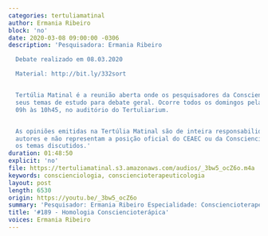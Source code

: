 ```yaml
---
categories: tertuliamatinal
author: Ermania Ribeiro
block: 'no'
date: 2020-03-08 09:00:00 -0306
description: 'Pesquisadora: Ermania Ribeiro

  Debate realizado em 08.03.2020

  Material: http://bit.ly/332sort


  Tertúlia Matinal é a reunião aberta onde os pesquisadores da Conscienciologia apresentam
  seus temas de estudo para debate geral. Ocorre todos os domingos pela manhã, das
  09h às 10h45, no auditório do Tertuliarium.


  As opiniões emitidas na Tertúlia Matinal são de inteira responsabilidade de seus
  autores e não representam a posição oficial do CEAEC ou da Conscienciologia sobre
  os temas discutidos.'
duration: 01:48:50
explicit: 'no'
file: https://tertuliamatinal.s3.amazonaws.com/audios/_3bw5_ocZ6o.m4a
keywords: conscienciologia, consciencioterapeuticologia
layout: post
length: 6530
origin: https://youtu.be/_3bw5_ocZ6o
summary: 'Pesquisador: Ermania Ribeiro Especialidade: Consciencioterapeuticologia'
title: '#189 - Homologia Consciencioterápica'
voices: Ermania Ribeiro
---
```


